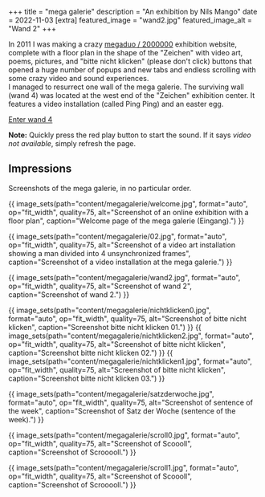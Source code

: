 +++
title = "mega galerie"
description = "An exhibition by Nils Mango"
date = 2022-11-03
[extra]
featured_image = "wand2.jpg"
featured_image_alt = "Wand 2"
+++

In 2011 I was making a crazy [megaduo / 2000000](/megaduo) exhibition website, complete with a floor plan in the shape of the "Zeichen" with video art, poems, pictures, and "bitte nicht klicken" (please don't click) buttons that opened a huge number of popups and new tabs and endless scrolling with some crazy video and sound experiences.  
I managed to resurrect one wall of the mega galerie. The surviving wall (wand 4) was located at the west end of the "Zeichen" exhibition center. It features a video installation (called Ping Ping) and an easter egg.  

<a href="/wand4" class="customButton">Enter wand 4</a>  

**Note:** Quickly press the red play button to start the sound. If it says *video not available*, simply refresh the page.

## Impressions
Screenshots of the mega galerie, in no particular order.

{{ image_sets(path="content/megagalerie/welcome.jpg", format="auto", op="fit_width", quality=75, alt="Screenshot of an online exhibition with a floor plan", caption="Welcome page of the mega galerie (Eingang).") }}

{{ image_sets(path="content/megagalerie/02.jpg", format="auto", op="fit_width", quality=75, alt="Screenshot of a video art installation showing a man divided into 4 unsynchronized frames", caption="Screenshot of a video installation at the mega galerie.") }}

{{ image_sets(path="content/megagalerie/wand2.jpg", format="auto", op="fit_width", quality=75, alt="Screenshot of wand 2", caption="Screenshot of wand 2.") }}


{{ image_sets(path="content/megagalerie/nichtklicken0.jpg", format="auto", op="fit_width", quality=75, alt="Screenshot of bitte nicht klicken", caption="Screenshot bitte nicht klicken 01.") }}
{{ image_sets(path="content/megagalerie/nichtklicken2.jpg", format="auto", op="fit_width", quality=75, alt="Screenshot of bitte nicht klicken", caption="Screenshot bitte nicht klicken 02.") }}
{{ image_sets(path="content/megagalerie/nichtklicken1.jpg", format="auto", op="fit_width", quality=75, alt="Screenshot of bitte nicht klicken", caption="Screenshot bitte nicht klicken 03.") }}


{{ image_sets(path="content/megagalerie/satzderwoche.jpg", format="auto", op="fit_width", quality=75, alt="Screenshot of sentence of the week", caption="Screenshot of Satz der Woche (sentence of the week).") }}

{{ image_sets(path="content/megagalerie/scroll0.jpg", format="auto", op="fit_width", quality=75, alt="Screenshot of Scoooll", caption="Screenshot of Scrooooll.") }}

{{ image_sets(path="content/megagalerie/scroll1.jpg", format="auto", op="fit_width", quality=75, alt="Screenshot of Scoooll", caption="Screenshot of Scrooooll.") }}
